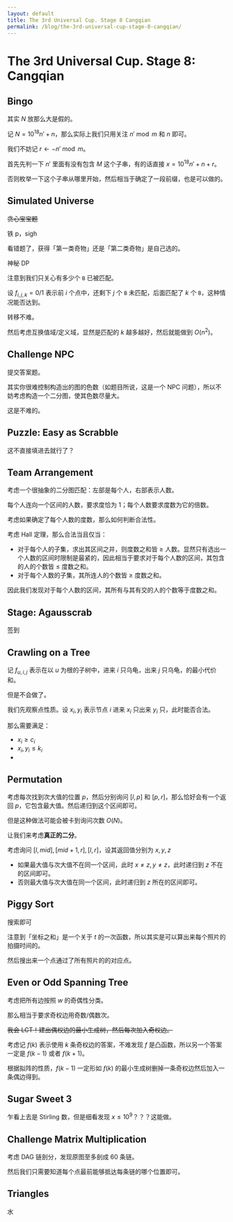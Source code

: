 ```yaml
---
layout: default
title: The 3rd Universal Cup. Stage 8 Cangqian
permalink: /blog/the-3rd-universal-cup-stage-8-cangqian/
---
```


# The 3rd Universal Cup. Stage 8: Cangqian

## Bingo

其实 $N$ 放那么大是假的。

记 $N=10^{18}n'+n$，那么实际上我们只用关注 $n'\bmod m$ 和 $n$ 即可。

我们不妨记 $r\gets -n'\bmod m$。

首先先判一下 $n'$ 里面有没有包含 $M$ 这个子串，有的话直接 $x=10^{18}n'+n+r$。

否则枚举一下这个子串从哪里开始，然后相当于确定了一段前缀，也是可以做的。

## Simulated Universe

~~贪心宝宝题~~

铁 p，sigh

看错题了，获得「第一类奇物」还是「第二类奇物」是自己选的。

神秘 DP

注意到我们只关心有多少个 `B` 已被匹配。

设 $f_{i,j,k}=0/1$ 表示前 $i$ 个点中，还剩下 $j$ 个 `B` 未匹配，后面匹配了 $k$ 个 `B`，这种情况能否达到。

转移不难。

然后考虑互换值域/定义域，显然是匹配的 $k$ 越多越好，然后就能做到 $O(n^2)$。

## Challenge NPC

提交答案题。

其实你很难控制构造出的图的色数（如题目所说，这是一个 NPC 问题），所以不妨考虑构造一个二分图，使其色数尽量大。

这是不难的。

## Puzzle: Easy as Scrabble

这不直接填进去就行了？

## Team Arrangement

考虑一个很抽象的二分图匹配：左部是每个人，右部表示人数。

每个人连向一个区间的人数，要求度恰为 $1$；每个人数要求度数为它的倍数。

考虑如果确定了每个人数的度数，那么如何判断合法性。

考虑 Hall 定理，那么合法当且仅当：

- 对于每个人的子集，求出其区间之并，则度数之和皆 $\ge$ 人数。显然只有选出一个人数的区间时限制是最紧的，因此相当于要求对于每个人数的区间，其包含的人的个数皆 $\le$ 度数之和。
- 对于每个人数的子集，其所连人的个数皆 $\ge$ 度数之和。

因此我们发现对于每个人数的区间，其所有与其有交的人的个数等于度数之和。

## Stage: Agausscrab

签到

## Crawling on a Tree

记 $f_{u,i,j}$ 表示在以 $u$ 为根的子树中，进来 $i$ 只乌龟，出来 $j$ 只乌龟，的最小代价和。

但是不会做了。

我们先观察点性质。设 $x_i,y_i$ 表示节点 $i$ 进来 $x_i$ 只出来 $y_i$ 只，此时能否合法。

那么需要满足：

- $x_i\ge c_i$
- $x_i,y_i\le k_i$
- 

## Permutation

考虑每次找到次大值的位置 $p$，然后分别询问 $[l,p]$ 和 $[p,r]$，那么恰好会有一个返回 $p$，它包含最大值。然后递归到这个区间即可。

但是这种做法可能会被卡到询问次数 $O(N)$。

让我们来考虑**真正的二分**。

考虑询问 $[l,mid],[mid+1,r],[l,r]$，设其返回值分别为 $x,y,z$

- 如果最大值与次大值不在同一个区间，此时 $x\ne z,y\ne z$，此时递归到 $z$ 不在的区间即可。
- 否则最大值与次大值在同一个区间，此时递归到 $z$ 所在的区间即可。

## Piggy Sort

搜索即可

注意到「坐标之和」是一个关于 $t$ 的一次函数，所以其实是可以算出来每个照片的拍摄时间的。

然后搜出来一个点通过了所有照片的的对应点。

## Even or Odd Spanning Tree

考虑把所有边按照 $w$ 的奇偶性分类。

那么相当于要求奇权边用奇数/偶数次。

~~我会 LCT！建出偶权边的最小生成树，然后每次加入奇权边。~~

考虑记 $f(k)$ 表示使用 $k$ 条奇权边的答案，不难发现 $f$ 是凸函数，所以另一个答案一定是 $f(k-1)$ 或者 $f(k+1)$。

根据拟阵的性质，$f(k-1)$ 一定形如 $f(k)$ 的最小生成树删掉一条奇权边然后加入一条偶边得到。

## Sugar Sweet 3

乍看上去是 Stirling 数，但是细看发现 $x\le 10^9$？？？这能做。

## Challenge Matrix Multiplication

考虑 DAG 链剖分，发现原图至多剖成 60 条链。

然后我们只需要知道每个点最前能够抵达每条链的哪个位置即可。

## Triangles

水
